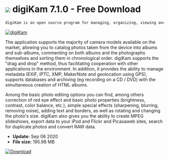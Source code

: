# ![](https://cdn.softexe.net/static/icon/0/digikam-8512.png) digiKam 7.1.0 - Free Download

```sh
digiKam is an open source program for managing, organizing, viewing and editing digital photos.
```
[![digiKam](https://gallery.dpcdn.pl/imgc/Tools/7867/g_-_420x350_1.5_-_x20120319135003_00.png)](https://softexe.net/win/multimedia/graphics-design/digikam:hepb.html)

The application supports the majority of camera models available on the market, allowing you to catalog photos taken from the device into albums and sub-albums, commenting on both albums and the photographs themselves and sorting them in chronological order. digiKam supports the "drag and drop" method, thus facilitating cooperation with other applications in the environment. In addition, it provides the ability to manage metadata (EXIF, IPTC, XMP, MakerNote and geolocation using GPS), supports databases and archiving (eg recording on a CD / DVD) with the simultaneous creation of HTML albums.
 
 Among the basic photo editing options you can find, among others correction of red eye effect and basic photo properties (brightness, contrast, color balance, etc.), simple special effects (sharpening, blurring, removing noise), adding text and borders, as well as rotating and changing the photo's size. digiKam also gives you the ability to create MPEG slideshows, export data to your iPod and Flickr and Picasaweb sites, search for duplicate photos and convert RAW data.


- **Update:** Sep 06 2020
- **File size:** 195.98 MB

[![Download](https://cdn.softexe.net/static/img/download.png)](https://softexe.net/win/multimedia/graphics-design/digikam:hepb.html)

